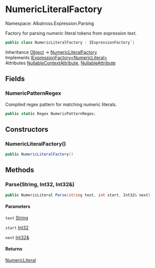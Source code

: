 # NumericLiteralFactory

Namespace: Albatross.Expression.Parsing

Factory for parsing numeric literal tokens from expression text.

```csharp
public class NumericLiteralFactory : IExpressionFactory`1
```

Inheritance [Object](https://docs.microsoft.com/en-us/dotnet/api/system.object) → [NumericLiteralFactory](./albatross.expression.parsing.numericliteralfactory.md)<br>
Implements [IExpressionFactory&lt;NumericLiteral&gt;](./albatross.expression.parsing.iexpressionfactory-1.md)<br>
Attributes [NullableContextAttribute](https://docs.microsoft.com/en-us/dotnet/api/system.runtime.compilerservices.nullablecontextattribute), [NullableAttribute](https://docs.microsoft.com/en-us/dotnet/api/system.runtime.compilerservices.nullableattribute)

## Fields

### **NumericPatternRegex**

Compiled regex pattern for matching numeric literals.

```csharp
public static Regex NumericPatternRegex;
```

## Constructors

### **NumericLiteralFactory()**

```csharp
public NumericLiteralFactory()
```

## Methods

### **Parse(String, Int32, Int32&)**

```csharp
public NumericLiteral Parse(string text, int start, Int32& next)
```

#### Parameters

`text` [String](https://docs.microsoft.com/en-us/dotnet/api/system.string)<br>

`start` [Int32](https://docs.microsoft.com/en-us/dotnet/api/system.int32)<br>

`next` [Int32&](https://docs.microsoft.com/en-us/dotnet/api/system.int32&)<br>

#### Returns

[NumericLiteral](./albatross.expression.nodes.numericliteral.md)<br>

